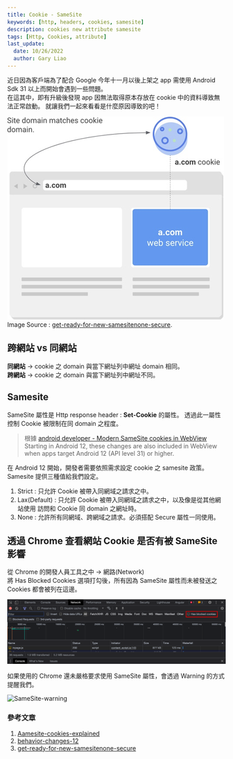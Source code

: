 ```yaml
---
title: Cookie - SameSite
keywords: [http, headers, cookies, samesite]
description: cookies new attribute samesite
tags: [Http, Cookies, attribute]
last_update:
  date: 10/26/2022
  author: Gary Liao
---
```


近日因為客戶端為了配合 Google 今年十一月以後上架之 app 需使用 Android Sdk 31 以上而開始會遇到一些問題。  
在這其中，即有升級後發現 app 因無法取得原本存放在 cookie 中的資料導致無法正常啟動。
就讓我們一起來看看是什麼原因導致的吧！

![SameSiteAttribute](./images/samesite.png)  
Image Source : [get-ready-for-new-samesitenone-secure](https://lh3.googleusercontent.com/AgtxHofbBpva_NgsyGLvLko9J6ZFgWBDk3zqFXz37zWCuokA0xfCciKug5A3-ze7FGlorSWfVoPnwiWC7ydHjkqePG4g09SNQE37eXZfj3oz7buWcTrUMgF6QvdDX__9ks3HJap_).

<!--truncate-->


## 跨網站 vs 同網站

**同網站** -> cookie 之 domain 與當下網址列中網址 domain 相同。  
**跨網站** -> cookie 之 domain 與當下網址列中網址不同。


## Samesite

SameSite 屬性是 Http response header : **Set-Cookie** 的屬性。  透過此一屬性控制 Cookie 被限制在同 domain 之程度。

> 根據 [android developer - Modern SameSite cookies in WebView](https://developer.android.com/about/versions/12/behavior-changes-12#samesite) <br>
> Starting in Android 12, these changes are also included in WebView when apps target Android 12 (API level 31) or higher.

在 Android 12 開始，開發者需要依照需求設定 cookie 之 samesite 政策。 Samesite 提供三種值給我們設定。

1. Strict : 只允許 Cookie 被帶入同網域之請求之中。
2. Lax(Default) : 只允許 Cookie 被帶入同網域之請求之中，以及像是從其他網站使用 <link> 訪問和 Cookie 同 domain 之網址時。
3. None : 允許所有同網域、跨網域之請求。必須搭配 Secure 屬性一同使用。

## 透過 Chrome 查看網站 Cookie 是否有被 SameSite 影響

從 Chrome 的開發人員工具之中 -> 網路(Network)  
將 Has Blocked Cookies 選項打勾後，所有因為 SameSite 屬性而未被發送之 Cookies 都會被列在這邊。  <br>

![Chrome-Developer-tools-blocked-cookies](./images/developertools-blocked-cookies.png)  <br>

如果使用的 Chrome 還未嚴格要求使用 SameSite 屬性，會透過 Warning 的方式提醒我們。

![SameSite-warning](https://miro.medium.com/max/1196/1*_ic3-J1VzXHnAYSRY69aLA.png)



### 參考文章
1. [Aamesite-cookies-explained](https://web.dev/samesite-cookies-explained/)  
2. [behavior-changes-12](https://developer.android.com/about/versions/12/behavior-changes-12#samesite)  
3. [get-ready-for-new-samesitenone-secure](https://developers.google.com/search/blog/2020/01/get-ready-for-new-samesitenone-secure)  
